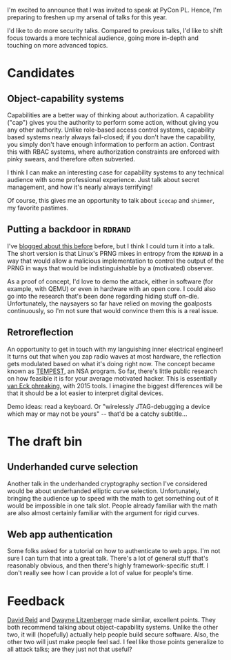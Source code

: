 <!--
.. title: Call for proposal proposals
.. slug: call-for-proposal-proposals
.. date: 2015-06-13 10:07:13 UTC-07:00
.. tags:
.. category:
.. link:
.. description:
.. type: text
-->

I'm excited to announce that I was invited to speak at PyCon
PL. Hence, I'm preparing to freshen up my arsenal of talks for this
year.

I'd like to do more security talks. Compared to previous talks, I'd
like to shift focus towards a more technical audience, going more
in-depth and touching on more advanced topics.

# Candidates

## Object-capability systems

Capabilities are a better way of thinking about authorization. A
capability ("cap") gives you the authority to perform some action,
without giving you any other authority. Unlike role-based access
control systems, capability based systems nearly always fail-closed;
if you don't have the capability, you simply don't have enough
information to perform an action. Contrast this with RBAC systems,
where authorization constraints are enforced with pinky swears, and
therefore often subverted.

I think I can make an interesting case for capability systems to any
technical audience with some professional experience. Just talk about
secret management, and how it's nearly always terrifying!

Of course, this gives me an opportunity to talk about `icecap` and
`shimmer`, my favorite pastimes.

## Putting a backdoor in `RDRAND`

I've [blogged about this before][rdrand-blog] before, but I think I
could turn it into a talk. The short version is that Linux's PRNG
mixes in entropy from the `RDRAND` in a way that would allow a
malicious implementation to control the output of the PRNG in ways
that would be indistinguishable by a (motivated) observer.

As a proof of concept, I'd love to demo the attack, either in software
(for example, with QEMU) or even in hardware with an open core. I
could also go into the research that's been done regarding hiding
stuff on-die. Unfortunately, the naysayers so far have relied on
moving the goalposts continuously, so I'm not sure that would convince
them this is a real issue.

## Retroreflection

An opportunity to get in touch with my languishing inner electrical
engineer! It turns out that when you zap radio waves at most hardware,
the reflection gets modulated based on what it's doing right now. The
concept became known as [TEMPEST][tempest], an NSA program. So far,
there's little public research on how feasible it is for your average
motivated hacker. This is essentially [van Eck phreaking][van-eck],
with 2015 tools. I imagine the biggest differences will be that it
should be a lot easier to interpret digital devices.

Demo ideas: read a keyboard. Or "wirelessly JTAG-debugging a device
which may or may not be yours" -- that'd be a catchy subtitle...

# The draft bin

## Underhanded curve selection

Another talk in the underhanded cryptography section I've considered
would be about underhanded elliptic curve selection. Unfortunately,
bringing the audience up to speed with the math to get something out
of it would be impossible in one talk slot. People already familiar
with the math are also almost certainly familiar with the argument for
rigid curves.

## Web app authentication

Some folks asked for a tutorial on how to authenticate to web
apps. I'm not sure I can turn that into a great talk. There's a lot of
general stuff that's reasonably obvious, and then there's highly
framework-specific stuff. I don't really see how I can provide a lot
of value for people's time.

# Feedback

[David Reid][dreid] and [Dwayne Litzenberger][dlitz] made similar,
excellent points. They both recommend talking about object-capability
systems. Unlike the other two, it will (hopefully) actually help
people build secure software. Also, the other two will just make
people feel sad. I feel like those points generalize to all attack
talks; are they just not that useful?

[rdrand-blog]: https://www.lvh.io/posts/2013/10/thoughts-on-rdrand-in-linux.html
[tempest]: https://en.wikipedia.org/wiki/Tempest_%28codename%29
[van-eck]: https://en.wikipedia.org/wiki/Van_Eck_phreaking
[dreid]: https://twitter.com/dreid
[dlitz]: https://twitter.com/DLitz
